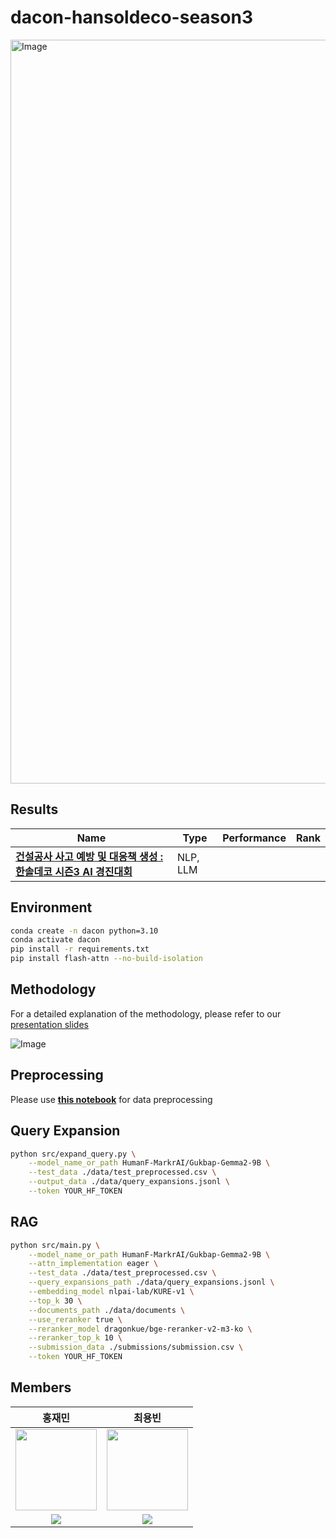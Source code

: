 # dacon-hansoldeco-season3
<img width="1190" alt="Image" src="https://github.com/user-attachments/assets/6904a0cc-5b78-4a8f-ba38-a86cf33d56e7" />

## Results
|Name|Type|Performance|Rank|
|---|---|---|---|
|**[건설공사 사고 예방 및 대응책 생성 : 한솔데코 시즌3 AI 경진대회](https://dacon.io/competitions/official/236455/overview/description)**|NLP, LLM|||

## Environment

```bash
conda create -n dacon python=3.10
conda activate dacon
pip install -r requirements.txt
pip install flash-attn --no-build-isolation
```

## Methodology
For a detailed explanation of the methodology, please refer to our [presentation slides](./slides/[Team%20YG]%20데이콘_한솔데코3.pdf)

![Image](https://github.com/user-attachments/assets/40a8026a-a1ad-4f6d-95aa-4d90e5eb5ec7)

## Preprocessing

Please use **[this notebook](./notebooks/data-preprocessing-csv.ipynb)** for data preprocessing

## Query Expansion
```bash
python src/expand_query.py \
    --model_name_or_path HumanF-MarkrAI/Gukbap-Gemma2-9B \
    --test_data ./data/test_preprocessed.csv \
    --output_data ./data/query_expansions.jsonl \
    --token YOUR_HF_TOKEN
```

## RAG
```bash
python src/main.py \
    --model_name_or_path HumanF-MarkrAI/Gukbap-Gemma2-9B \
    --attn_implementation eager \
    --test_data ./data/test_preprocessed.csv \
    --query_expansions_path ./data/query_expansions.jsonl \
    --embedding_model nlpai-lab/KURE-v1 \
    --top_k 30 \
    --documents_path ./data/documents \
    --use_reranker true \
    --reranker_model dragonkue/bge-reranker-v2-m3-ko \
    --reranker_top_k 10 \
    --submission_data ./submissions/submission.csv \
    --token YOUR_HF_TOKEN
```

## Members
|홍재민|최용빈|
| :-: | :-: |
| <a href="https://github.com/geminii01" target="_blank"><img src='https://avatars.githubusercontent.com/u/171089104?v=4' height=130 width=130></img> | <a href="https://github.com/whybe-choi" target="_blank"><img src='https://avatars.githubusercontent.com/u/64704608?v=4' height=130 width=130></img> |
| <a href="https://github.com/geminii01" target="_blank"><img src="https://img.shields.io/badge/GitHub-black.svg?&style=round&logo=github"/></a> | <a href="https://github.com/whybe-choi" target="_blank"><img src="https://img.shields.io/badge/GitHub-black.svg?&style=round&logo=github"/></a> |
